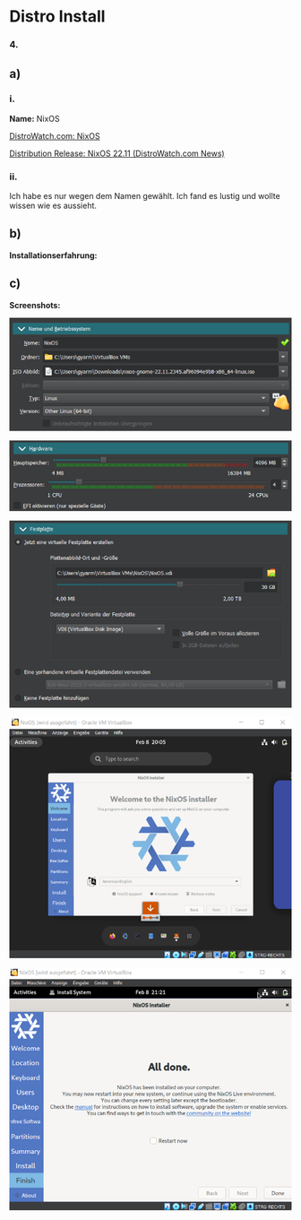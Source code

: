 # Distro Install



### 4.

## a)

### i.

**Name:** NixOS

[DistroWatch.com: NixOS](https://distrowatch.com/table.php?distribution=nixos)

[Distribution Release: NixOS 22.11 (DistroWatch.com News)](https://distrowatch.com/?newsid=11696)

### ii.

Ich habe es nur wegen dem Namen gewählt. Ich fand es lustig und wollte wissen wie es aussieht.

## b)

**Installationserfahrung:**





## c)

**Screenshots:**

![](_img/2023-02-08-21-01-10-image.png)

![](_img/2023-02-08-21-01-40-image.png)

![](_img/2023-02-08-21-02-02-image.png)



![](_img/2023-02-08-21-05-44-image.png)



![](_img/2023-02-08-21-22-19-image.png)
